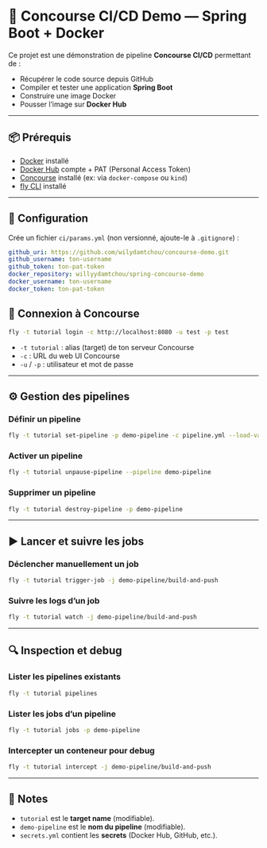 # 🚀 Concourse CI/CD Demo — Spring Boot + Docker

Ce projet est une démonstration de pipeline **Concourse CI/CD** permettant de :
- Récupérer le code source depuis GitHub
- Compiler et tester une application **Spring Boot**
- Construire une image Docker
- Pousser l’image sur **Docker Hub**

---

## 📦 Prérequis

- [Docker](https://docs.docker.com/get-docker/) installé
- [Docker Hub](https://hub.docker.com/) compte + PAT (Personal Access Token)
- [Concourse](https://concourse-ci.org/) installé (ex: via `docker-compose` ou `kind`)
- [fly CLI](https://concourse-ci.org/fly.html) installé

---

## 🔑 Configuration

Crée un fichier `ci/params.yml` (non versionné, ajoute-le à `.gitignore`) :

```yaml
github_uri: https://github.com/wilydamtchou/concourse-demo.git
github_username: ton-username
github_token: ton-pat-token
docker_repository: willyydamtchou/spring-concourse-demo
docker_username: ton-username
docker_token: ton-pat-token
```


## 🔑 Connexion à Concourse

```bash
fly -t tutorial login -c http://localhost:8080 -u test -p test
```

- `-t tutorial` : alias (target) de ton serveur Concourse
- `-c` : URL du web UI Concourse
- `-u` / `-p` : utilisateur et mot de passe

---

## ⚙️ Gestion des pipelines

### Définir un pipeline
```bash
fly -t tutorial set-pipeline -p demo-pipeline -c pipeline.yml --load-vars-from ci/params.yml
```

### Activer un pipeline
```bash
fly -t tutorial unpause-pipeline --pipeline demo-pipeline
```

### Supprimer un pipeline
```bash
fly -t tutorial destroy-pipeline -p demo-pipeline
```

---

## ▶️ Lancer et suivre les jobs

### Déclencher manuellement un job
```bash
fly -t tutorial trigger-job -j demo-pipeline/build-and-push
```

### Suivre les logs d’un job
```bash
fly -t tutorial watch -j demo-pipeline/build-and-push
```

---

## 🔍 Inspection et debug

### Lister les pipelines existants
```bash
fly -t tutorial pipelines
```

### Lister les jobs d’un pipeline
```bash
fly -t tutorial jobs -p demo-pipeline
```

### Intercepter un conteneur pour debug
```bash
fly -t tutorial intercept -j demo-pipeline/build-and-push
```

---

## 📝 Notes

- `tutorial` est le **target name** (modifiable).
- `demo-pipeline` est le **nom du pipeline** (modifiable).
- `secrets.yml` contient les **secrets** (Docker Hub, GitHub, etc.).